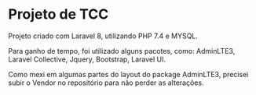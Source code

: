# Projeto de TCC

Projeto criado com Laravel 8, utilizando PHP 7.4 e MYSQL.

Para ganho de tempo, foi utilizado alguns pacotes, como: AdminLTE3, Laravel Collective, Jquery, Bootstrap, Laravel UI.

Como mexi em algumas partes do layout do package AdminLTE3, precisei subir o Vendor no repositório para não perder as alterações.

